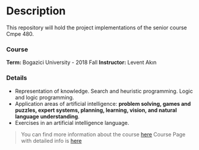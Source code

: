 
# Description
This repository will hold the project implementations of the senior course Cmpe 480.
### Course
**Term:** Bogazici University - 2018 Fall
**Instructor:** Levent Akın
### Details
* Representation of knowledge. Search and heuristic programming. Logic and logic programming.
* Application areas of artificial intelligence: **problem solving, games and puzzles, expert systems, planning, learning, vision, and natural language understanding**.
* Exercises in an artificial intelligence language.
> You can find more information about the course [here](https://www.cmpe.boun.edu.tr/tr/courses/cmpe480)
> Course Page with detailed info is [here](http://robot.cmpe.boun.edu.tr/~cmpe480/doku.php)
